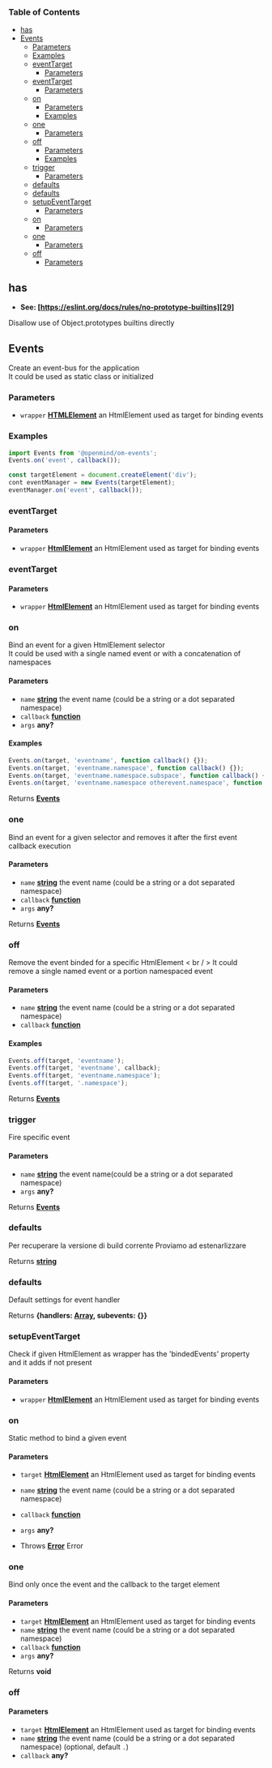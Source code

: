 ### Table of Contents

-   [has][1]
-   [Events][2]
    -   [Parameters][3]
    -   [Examples][4]
    -   [eventTarget][5]
        -   [Parameters][6]
    -   [eventTarget][7]
        -   [Parameters][8]
    -   [on][9]
        -   [Parameters][10]
        -   [Examples][11]
    -   [one][12]
        -   [Parameters][13]
    -   [off][14]
        -   [Parameters][15]
        -   [Examples][16]
    -   [trigger][17]
        -   [Parameters][18]
    -   [defaults][19]
    -   [defaults][20]
    -   [setupEventTarget][21]
        -   [Parameters][22]
    -   [on][23]
        -   [Parameters][24]
    -   [one][25]
        -   [Parameters][26]
    -   [off][27]
        -   [Parameters][28]

## has

-   **See: [https://eslint.org/docs/rules/no-prototype-builtins][29]**

Disallow use of Object.prototypes builtins directly

## Events

Create an event-bus for the application <br/>
It could be used as static class or initialized

### Parameters

-   `wrapper` **[HTMLElement][30]** an HtmlElement used as target for binding events

### Examples

```javascript
import Events from '@openmind/om-events';
Events.on('event', callback());

const targetElement = document.createElement('div');
cont eventManager = new Events(targetElement);
eventManager.on('event', callback());
```

### eventTarget

#### Parameters

-   `wrapper` **[HtmlElement][30]** an HtmlElement used as target for binding events

### eventTarget

#### Parameters

-   `wrapper` **[HtmlElement][30]** an HtmlElement used as target for binding events

### on

Bind an event for a given HtmlElement selector <br/>
It could be used with a single named event or with a concatenation of namespaces

#### Parameters

-   `name` **[string][31]** the event name (could be a string or a dot separated namespace)
-   `callback` **[function][32]**
-   `args` **any?**

#### Examples

```javascript
Events.on(target, 'eventname', function callback() {});
Events.on(target, 'eventname.namespace', function callback() {});
Events.on(target, 'eventname.namespace.subspace', function callback() {});
Events.on(target, 'eventname.namespace otherevent.namespace', function callback() {});
```

Returns **[Events][33]**

### one

Bind an event for a given selector and removes it
after the first event callback execution

#### Parameters

-   `name` **[string][31]** the event name (could be a string or a dot separated namespace)
-   `callback` **[function][32]**
-   `args` **any?**

Returns **[Events][33]**

### off

Remove the event binded
for a specific HtmlElement &lt; br / >
It could remove a single named event or a portion namespaced event

#### Parameters

-   `name` **[string][31]** the event name (could be a string or a dot separated namespace)
-   `callback` **[function][32]**

#### Examples

```javascript
Events.off(target, 'eventname');
Events.off(target, 'eventname', callback);
Events.off(target, 'eventname.namespace');
Events.off(target, '.namespace');
```

Returns **[Events][33]**

### trigger

Fire specific event

#### Parameters

-   `name` **[string][31]** the event name(could be a string or a dot separated namespace)
-   `args` **any?**

Returns **[Events][33]**

### defaults

Per recuperare la versione di build corrente
Proviamo ad estenarlizzare

Returns **[string][31]**

### defaults

Default settings for event handler

Returns **{handlers: [Array][34], subevents: {}}**

### setupEventTarget

Check if given HtmlElement as wrapper has the 'bindedEvents' property<br/>
and it adds if not present

#### Parameters

-   `wrapper` **[HtmlElement][30]** an HtmlElement used as target for binding events

### on

Static method to bind a given event

#### Parameters

-   `target` **[HtmlElement][30]** an HtmlElement used as target for binding events
-   `name` **[string][31]** the event name (could be a string or a dot separated namespace)
-   `callback` **[function][32]**
-   `args` **any?**


-   Throws **[Error][35]** Error

### one

Bind only once the event and the callback to the target element

#### Parameters

-   `target` **[HtmlElement][30]** an HtmlElement used as target for binding events
-   `name` **[string][31]** the event name (could be a string or a dot separated namespace)
-   `callback` **[function][32]**
-   `args` **any?**

Returns **void**

### off

#### Parameters

-   `target` **[HtmlElement][30]** an HtmlElement used as target for binding events
-   `name` **[string][31]** the event name (could be a string or a dot separated namespace) (optional, default `.`)
-   `callback` **any?**

[1]: #has

[2]: #events

[3]: #parameters

[4]: #examples

[5]: #eventtarget

[6]: #parameters-1

[7]: #eventtarget-1

[8]: #parameters-2

[9]: #on

[10]: #parameters-3

[11]: #examples-1

[12]: #one

[13]: #parameters-4

[14]: #off

[15]: #parameters-5

[16]: #examples-2

[17]: #trigger

[18]: #parameters-6

[19]: #defaults

[20]: #defaults-1

[21]: #setupeventtarget

[22]: #parameters-7

[23]: #on-1

[24]: #parameters-8

[25]: #one-1

[26]: #parameters-9

[27]: #off-1

[28]: #parameters-10

[29]: https://eslint.org/docs/rules/no-prototype-builtins

[30]: https://developer.mozilla.org/docs/Web/HTML/Element

[31]: https://developer.mozilla.org/docs/Web/JavaScript/Reference/Global_Objects/String

[32]: https://developer.mozilla.org/docs/Web/JavaScript/Reference/Statements/function

[33]: #events

[34]: https://developer.mozilla.org/docs/Web/JavaScript/Reference/Global_Objects/Array

[35]: https://developer.mozilla.org/docs/Web/JavaScript/Reference/Global_Objects/Error
